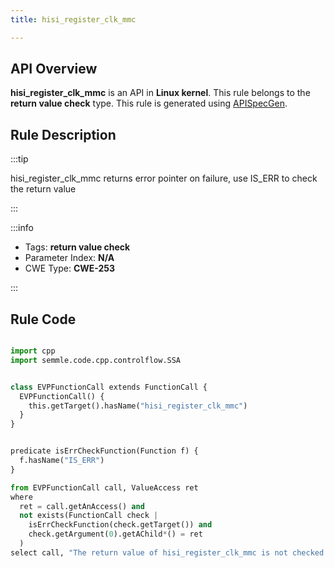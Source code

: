```yaml
---
title: hisi_register_clk_mmc

---
```



## API Overview
**hisi_register_clk_mmc** is an API in **Linux kernel**. This rule belongs to the **return value check** type. This rule is generated using [APISpecGen](../../tools/APISpecGen).
## Rule Description

:::tip

hisi_register_clk_mmc returns error pointer on failure, use IS_ERR to check the return value

:::

:::info

- Tags: **return value check**
- Parameter Index: **N/A**
- CWE Type: **CWE-253**

:::

## Rule Code
```python

import cpp
import semmle.code.cpp.controlflow.SSA


class EVPFunctionCall extends FunctionCall {
  EVPFunctionCall() {
    this.getTarget().hasName("hisi_register_clk_mmc")
  }
}


predicate isErrCheckFunction(Function f) {
  f.hasName("IS_ERR") 
}

from EVPFunctionCall call, ValueAccess ret
where
  ret = call.getAnAccess() and
  not exists(FunctionCall check |
    isErrCheckFunction(check.getTarget()) and
    check.getArgument(0).getAChild*() = ret
  )
select call, "The return value of hisi_register_clk_mmc is not checked with IS_ERR."
    
```